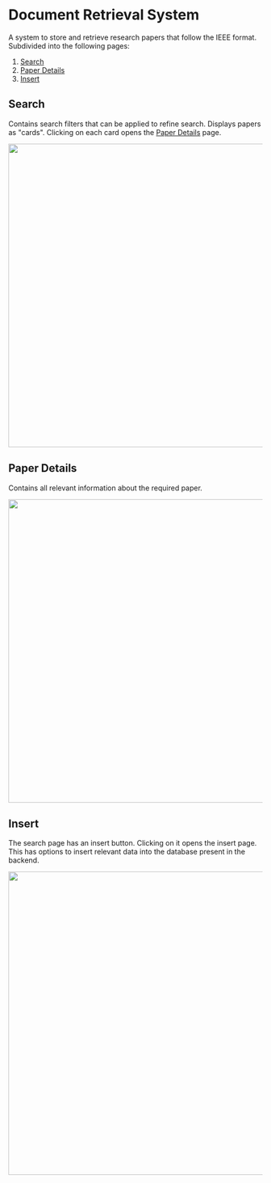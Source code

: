 # Document Retrieval System
A system to store and retrieve research papers that follow the IEEE format.  
Subdivided into the following pages:
1) [Search](https://github.com/akilkarthikeyan/document-retrieval-system/blob/master/README.md#search)
2) [Paper Details](https://github.com/akilkarthikeyan/document-retrieval-system/blob/master/README.md#paper-details)
3) [Insert](https://github.com/akilkarthikeyan/document-retrieval-system/blob/master/README.md#insert) 
 
## Search  
Contains search filters that can be applied to refine search. Displays papers as "cards". Clicking on each card opens the [Paper Details](https://github.com/akilkarthikeyan/document-retrieval-system/blob/master/README.md#paper-details) page.

<img src="https://user-images.githubusercontent.com/76770419/184541600-a5a9ae7e-a329-4184-82ce-7d256e83bde4.png" width="600">

## Paper Details
Contains all relevant information about the required paper.

<img src= "https://user-images.githubusercontent.com/76770419/184542004-c724c09e-e710-40c3-ae1b-4acad42628d9.png" width="600">

## Insert
The search page has an insert button. Clicking on it opens the insert page. This has options to insert relevant data into the database present in the backend.

<img src="https://user-images.githubusercontent.com/76770419/184541777-98f9093d-ba12-4680-98e3-42e98889ffd3.png" width="600">
